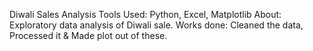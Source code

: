 Diwali Sales Analysis
Tools Used: Python, Excel, Matplotlib
About: Exploratory data analysis of Diwali sale.
Works done: Cleaned the data, Processed it & Made plot out of these.

